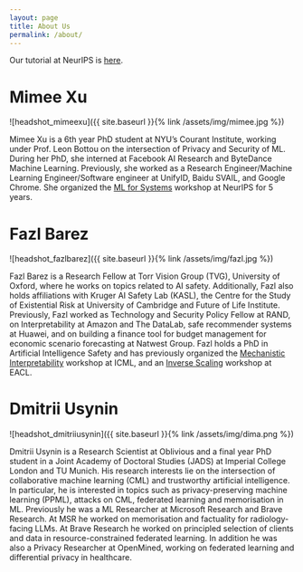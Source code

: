 ```yaml
---
layout: page
title: About Us
permalink: /about/
---
```

Our tutorial at NeurIPS is [here](https://neurips.cc/virtual/2024/tutorial/99533).

# Mimee Xu
![headshot_mimeexu]({{ site.baseurl }}{% link /assets/img/mimee.jpg %})

​Mimee Xu is a 6th year PhD student at NYU’s Courant Institute, working under Prof. Leon Bottou on the intersection of Privacy and Security of ML. During her PhD, she interned at Facebook AI Research and ByteDance Machine Learning. Previously, she worked as a Research Engineer/Machine Learning Engineer/Software engineer at UnifyID, Baidu SVAIL, and Google Chrome. She organized the [ML for Systems](mlforsystems.org) workshop at NeurIPS for 5 years.

# Fazl Barez
![headshot_fazlbarez]({{ site.baseurl }}{% link /assets/img/fazl.jpg %})

Fazl Barez is a Research Fellow at Torr Vision Group (TVG), University of Oxford, where he works on topics related to AI safety. Additionally, Fazl also holds affiliations with Kruger AI Safety Lab (KASL), the Centre for the Study of Existential Risk at University of Cambridge and Future of Life Institute.  Previously, Fazl  worked as Technology and Security Policy Fellow at RAND, on Interpretability at Amazon and The DataLab, safe recommender systems at Huawei, and on building a finance tool for budget management for economic scenario forecasting at Natwest Group. Fazl holds a PhD in Artificial Intelligence Safety and has previously organized the [Mechanistic Interpretability](https://icml2024mi.pages.dev/) workshop at ICML, and an [Inverse Scaling](https://www.aclweb.org/portal/content/first-call-papers-workshop-scaling-behavior-large-language-models-scale-llm-2024) workshop at EACL.

# Dmitrii Usynin
![headshot_dmitriiusynin]({{ site.baseurl }}{% link /assets/img/dima.png %})

Dmitrii Usynin is a Research Scientist at Oblivious and a final year PhD student in a Joint Academy of Doctoral Studies (JADS) at Imperial College London and TU Munich. His research interests lie on the intersection of collaborative machine learning (CML) and trustworthy artificial intelligence. In particular, he is interested in topics such as privacy-preserving machine learning (PPML), attacks on CML, federated learning and memorisation in ML. Previously he was a ML Researcher at Microsoft Research and Brave Research. At MSR he worked on memorisation and factuality for radiology-facing LLMs. At Brave Research he worked on principled selection of clients and data in resource-constrained federated learning. In addition he was also a Privacy Researcher at OpenMined, working on federated learning and differential privacy in healthcare.